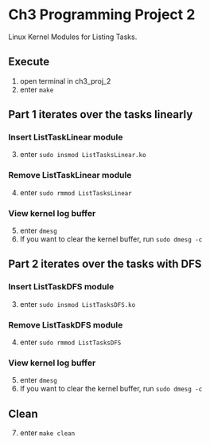 # Ch3 Programming Project 2

Linux Kernel Modules for Listing Tasks.

## Execute

1. open terminal in ch3_proj_2
2. enter `make`

## Part 1 iterates over the tasks linearly

### Insert ListTaskLinear module

3. enter `sudo insmod ListTasksLinear.ko`

### Remove ListTaskLinear module

4. enter `sudo rmmod ListTasksLinear`

### View kernel log buffer

5. enter `dmesg`
6. If you want to clear the kernel buffer, run `sudo dmesg -c`

## Part 2 iterates over the tasks with DFS

### Insert ListTaskDFS module

3. enter `sudo insmod ListTasksDFS.ko`

### Remove ListTaskDFS module

4. enter `sudo rmmod ListTasksDFS`

### View kernel log buffer

5. enter `dmesg`
6. If you want to clear the kernel buffer, run `sudo dmesg -c`

## Clean
7. enter `make clean`